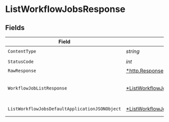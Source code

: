 # ListWorkflowJobsResponse


## Fields

| Field                                                                                                          | Type                                                                                                           | Required                                                                                                       | Description                                                                                                    |
| -------------------------------------------------------------------------------------------------------------- | -------------------------------------------------------------------------------------------------------------- | -------------------------------------------------------------------------------------------------------------- | -------------------------------------------------------------------------------------------------------------- |
| `ContentType`                                                                                                  | *string*                                                                                                       | :heavy_check_mark:                                                                                             | N/A                                                                                                            |
| `StatusCode`                                                                                                   | *int*                                                                                                          | :heavy_check_mark:                                                                                             | N/A                                                                                                            |
| `RawResponse`                                                                                                  | [*http.Response](https://pkg.go.dev/net/http#Response)                                                         | :heavy_minus_sign:                                                                                             | N/A                                                                                                            |
| `WorkflowJobListResponse`                                                                                      | [*ListWorkflowJobsWorkflowJobListResponse](../../models/operations/listworkflowjobsworkflowjoblistresponse.md) | :heavy_minus_sign:                                                                                             | A paginated sequence of jobs.                                                                                  |
| `ListWorkflowJobsDefaultApplicationJSONObject`                                                                 | [*ListWorkflowJobsDefaultApplicationJSON](../../models/operations/listworkflowjobsdefaultapplicationjson.md)   | :heavy_minus_sign:                                                                                             | Error response.                                                                                                |